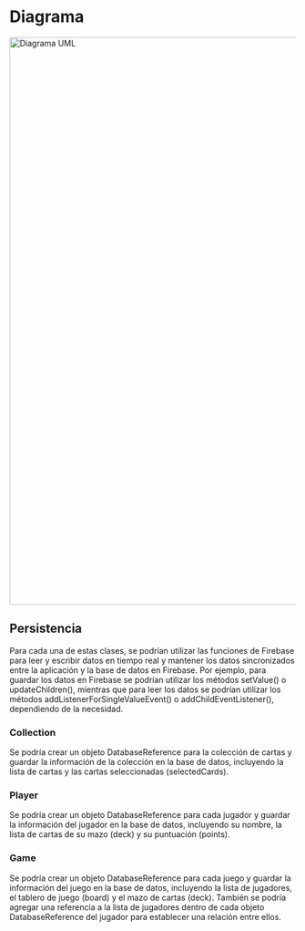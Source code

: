 # Diagrama

<img width="996" alt="Diagrama UML" src="https://user-images.githubusercontent.com/101675872/234635731-6a41c2c4-b904-4458-8888-fad8a0f1577e.png">

## Persistencia

Para cada una de estas clases, se podrían utilizar las funciones de Firebase para leer y escribir datos en tiempo real y mantener los datos sincronizados entre la aplicación y la base de datos en Firebase. Por ejemplo, para guardar los datos en Firebase se podrían utilizar los métodos setValue() o updateChildren(), mientras que para leer los datos se podrían utilizar los métodos addListenerForSingleValueEvent() o addChildEventListener(), dependiendo de la necesidad.

### Collection

Se podría crear un objeto DatabaseReference para la colección de cartas y guardar la información de la colección en la base de datos, incluyendo la lista de cartas y las cartas seleccionadas (selectedCards).

### Player

Se podría crear un objeto DatabaseReference para cada jugador y guardar la información del jugador en la base de datos, incluyendo su nombre, la lista de cartas de su mazo (deck) y su puntuación (points).

### Game

Se podría crear un objeto DatabaseReference para cada juego y guardar la información del juego en la base de datos, incluyendo la lista de jugadores, el tablero de juego (board) y el mazo de cartas (deck). También se podría agregar una referencia a la lista de jugadores dentro de cada objeto DatabaseReference del jugador para establecer una relación entre ellos.
